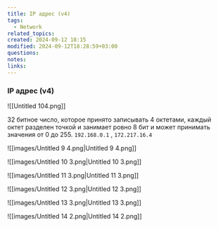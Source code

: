 ```yaml
---
title: IP aдрес (v4)
tags:
  - Network
related_topics: 
created: 2024-09-12 18:15
modified: 2024-09-12T18:28:59+03:00
questions: 
notes: 
links: 
---
```




### IP aдрес (v4)



![[Untitled 104.png]]

32 битное число, которое принято записывать 4 октетами, каждый октет разделен точкой и занимает ровно 8 бит и может принимать значения от 0 до 255. `192.168.0.1` , `172.217.16.4`

![[images/Untitled 9 4.png|Untitled 9 4.png]]

![[images/Untitled 10 3.png|Untitled 10 3.png]]

![[images/Untitled 11 3.png|Untitled 11 3.png]]

![[images/Untitled 12 3.png|Untitled 12 3.png]]

![[images/Untitled 13 3.png|Untitled 13 3.png]]

![[images/Untitled 14 2.png|Untitled 14 2.png]]
